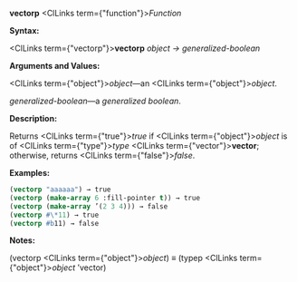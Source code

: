 **vectorp** <ClLinks  term={"function"}><i>Function</i></ClLinks> 



**Syntax:** 



<ClLinks  term={"vectorp"}><b>vectorp</b></ClLinks> *object → generalized-boolean* 



**Arguments and Values:** 



<ClLinks  term={"object"}><i>object</i></ClLinks>—an <ClLinks  term={"object"}><i>object</i></ClLinks>. 



*generalized-boolean*—a *generalized boolean*. 



**Description:** 



Returns <ClLinks  term={"true"}><i>true</i></ClLinks> if <ClLinks  term={"object"}><i>object</i></ClLinks> is of <ClLinks  term={"type"}><i>type</i></ClLinks> <ClLinks  term={"vector"}><b>vector</b></ClLinks>; otherwise, returns <ClLinks  term={"false"}><i>false</i></ClLinks>. 







 



 



**Examples:**
```lisp
(vectorp "aaaaaa") → true 
(vectorp (make-array 6 :fill-pointer t)) → true 
(vectorp (make-array ’(2 3 4))) → false 
(vectorp #\*11) → true 
(vectorp #b11) → false 
```
**Notes:** 



(vectorp <ClLinks  term={"object"}><i>object</i></ClLinks>) *≡* (typep <ClLinks  term={"object"}><i>object</i></ClLinks> ’vector) 



